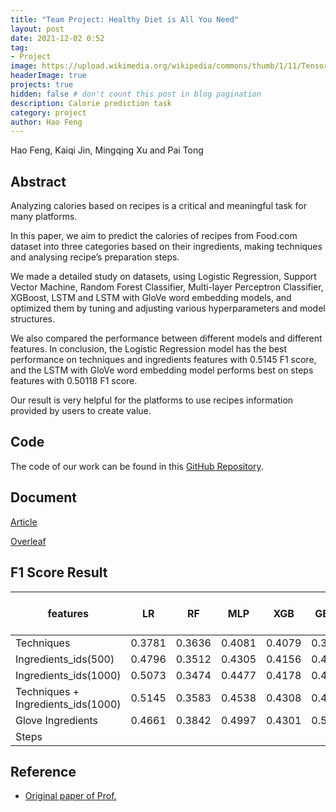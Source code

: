 ```yaml
---
title: "Team Project: Healthy Diet is All You Need"
layout: post
date: 2021-12-02 0:52
tag: 
- Project
image: https://upload.wikimedia.org/wikipedia/commons/thumb/1/11/TensorFlowLogo.svg/220px-TensorFlowLogo.svg.png
headerImage: true
projects: true
hidden: false # don't count this post in blog pagination
description: Calorie prediction task
category: project
author: Hao Feng
---
```


Hao Feng, Kaiqi Jin, Mingqing Xu and Pai Tong

## Abstract

Analyzing calories based on recipes is a critical and meaningful task for many platforms.

In this paper, we aim to predict the calories of recipes from Food.com dataset into three categories based on their ingredients, making techniques and analysing recipe’s preparation steps.  

We made a detailed study on datasets, using Logistic Regression, Support Vector Machine, Random Forest Classifier, Multi-layer Perceptron Classifier, XGBoost, LSTM and LSTM with GloVe word embedding models, and optimized them by tuning and adjusting various hyperparameters and model structures.  

We also compared the performance between different models and different features. In conclusion, the Logistic Regression model has the best performance on techniques and ingredients features with 0.5145 F1 score, and the LSTM with GloVe word embedding model performs best on steps features with 0.50118 F1 score.  

Our result is very helpful for the platforms to use recipes information provided by users to create value.

## Code

The code of our work can be found in this [GitHub Repository](https://github.com/Gilone/Healthy-Diet-is-All-You-Need).

## Document

[Article](https://github.com/Gilone/Healthy-Diet-is-All-You-Need/blob/main/Healthy%20Diet%20is%20All%20You%20Need.pdf)  

[Overleaf](https://www.overleaf.com/project/61a6d99bab117381be5813ae)  

## F1 Score Result

| features                           | LR     | RF     | MLP     | XGB    | GBDT | LSTM| LSTM + GloVe | LSTM + trainable GloVe |
| ---------------------------- | -------- | -------- | --------| -------- | ---------- | ---------- | --------------- | -------------- |
| Techniques                         | 0.3781 |0.3636 | 0.4081 |0.4079| 0.3849                     | |||
| Ingredients_ids(500)               | 0.4796 |0.3512 |0.4305 |0.4156 |0.4312                    ||||
| Ingredients_ids(1000)              | 0.5073 |0.3474 |0.4477 |0.4178 |0.4336                     ||||
| Techniques + Ingredients_ids(1000) |  0.5145| 0.3583 |0.4538 |0.4308 |0.4491                  ||||
| Glove Ingredients                  | 0.4661 |0.3842 |0.4997 |0.4301 |0.5023                     ||||
| Steps                  |  |   |  |  |                     | 0.47708 | 0.50118 | 0.50048 |

## Reference

- [Original paper of Prof.](https://github.com/majumderb/recipe-personalization)